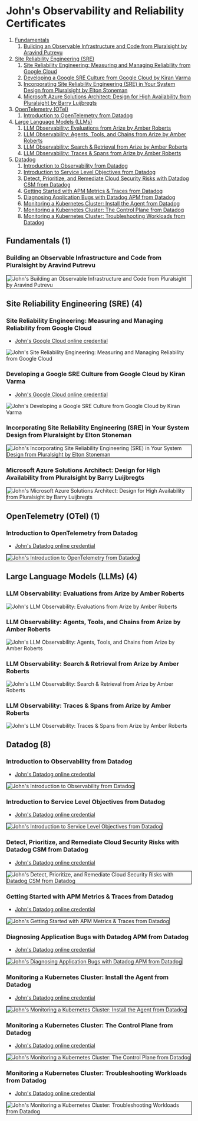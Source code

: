 # John's Observability and Reliability Certificates
1. [Fundamentals](#fundamentals-1)
    1. [Building an Observable Infrastructure and Code from Pluralsight by Aravind Putrevu](#building-an-observable-infrastructure-and-code-from-pluralsight-by-aravind-putrevu)
1. [Site Reliability Engineering (SRE)](#site-reliability-engineering-sre-4)
    1. [Site Reliability Engineering: Measuring and Managing Reliability from Google Cloud](#site-reliability-engineering-measuring-and-managing-reliability-from-google-cloud)
    1. [Developing a Google SRE Culture from Google Cloud by Kiran Varma](#developing-a-google-sre-culture-from-google-cloud-by-kiran-varma)
    1. [Incorporating Site Reliability Engineering (SRE) in Your System Design from Pluralsight by Elton Stoneman](#incorporating-site-reliability-engineering-sre-in-your-system-design-from-pluralsight-by-elton-stoneman)
    1. [Microsoft Azure Solutions Architect: Design for High Availability from Pluralsight by Barry Luijbregts](#microsoft-azure-solutions-architect-design-for-high-availability-from-pluralsight-by-barry-luijbregts)
1. [OpenTelemetry (OTel)](#opentelemetry-otel-1)
    1. [Introduction to OpenTelemetry from Datadog](#introduction-to-opentelemetry-from-datadog)
1. [Large Language Models (LLMs)](#large-language-models-llms-4)
    1. [LLM Observability: Evaluations from Arize by Amber Roberts](#llm-observability-evaluations-from-arize-by-amber-roberts)
    1. [LLM Observability: Agents, Tools, and Chains from Arize by Amber Roberts](#llm-observability-agents-tools-and-chains-from-arize-by-amber-roberts)
    1. [LLM Observability: Search & Retrieval from Arize by Amber Roberts](#llm-observability-search-retrieval-from-arize-by-amber-roberts)
    1. [LLM Observability: Traces & Spans from Arize by Amber Roberts](#llm-observability-traces-spans-from-arize-by-amber-roberts)
1. [Datadog](#datadog-8)
    1. [Introduction to Observability from Datadog](#introduction-to-observability-from-datadog)
    1. [Introduction to Service Level Objectives from Datadog](#introduction-to-service-level-objectives-from-datadog)
    1. [Detect, Prioritize, and Remediate Cloud Security Risks with Datadog CSM from Datadog](#detect-prioritize-and-remediate-cloud-security-risks-with-datadog-csm-from-datadog)
    1. [Getting Started with APM Metrics & Traces from Datadog](#getting-started-with-apm-metrics-traces-from-datadog)
    1. [Diagnosing Application Bugs with Datadog APM from Datadog](#diagnosing-application-bugs-with-datadog-apm-from-datadog)
    1. [Monitoring a Kubernetes Cluster: Install the Agent from Datadog](#monitoring-a-kubernetes-cluster-install-the-agent-from-datadog)
    1. [Monitoring a Kubernetes Cluster: The Control Plane from Datadog](#monitoring-a-kubernetes-cluster-the-control-plane-from-datadog)
    1. [Monitoring a Kubernetes Cluster: Troubleshooting Workloads from Datadog](#monitoring-a-kubernetes-cluster-troubleshooting-workloads-from-datadog)
## Fundamentals (1)
### Building an Observable Infrastructure and Code from Pluralsight by Aravind Putrevu

<img src="../cert_observability_iac_building-an-observable-infrastructure-and-code_pluralsight_cert-6df99a2a-1abc-4bbd-80e9-044d56c60beb_2024-07-08.png" alt="John's Building an Observable Infrastructure and Code from Pluralsight by Aravind Putrevu" style="border:1px solid #000000" />

## Site Reliability Engineering (SRE) (4)
### Site Reliability Engineering: Measuring and Managing Reliability from Google Cloud
* [John's Google Cloud online credential](https://coursera.org/verify/2VT7MFUZYCPJ)

![John's Site Reliability Engineering: Measuring and Managing Reliability from Google Cloud](cert_sre_site-reliability-engineering-measuring-and-managing-reliability_google_cert-2VT7MFUZYCPJ_2024-07-11.png)

### Developing a Google SRE Culture from Google Cloud by Kiran Varma
* [John's Google Cloud online credential](https://coursera.org/verify/ND9VWTRXTZXF)

![John's Developing a Google SRE Culture from Google Cloud by Kiran Varma](cert_sre_developing-a-google-sre-culture_google_cert-ND9VWTRXTZXF_2024-07-10.png)

### Incorporating Site Reliability Engineering (SRE) in Your System Design from Pluralsight by Elton Stoneman

<img src="../cert_observability_site-reliability-engineering-sre-system-design-incorporating_pluralsight_elton-stoneman_2024-06-28.png" alt="John's Incorporating Site Reliability Engineering (SRE) in Your System Design from Pluralsight by Elton Stoneman" style="border:1px solid #000000" />

### Microsoft Azure Solutions Architect: Design for High Availability from Pluralsight by Barry Luijbregts

<img src="../cert_devops_azure_microsoft-azure-solutions-architect-design-for-high-availability_pluralsight_barry-luijbregts_2024-06-22.png" alt="John's Microsoft Azure Solutions Architect: Design for High Availability from Pluralsight by Barry Luijbregts" style="border:1px solid #000000" />

## OpenTelemetry (OTel) (1)
### Introduction to OpenTelemetry from Datadog
* [John's Datadog online credential](https://learn.datadoghq.com/certificates/wahhhgg8ai)

<img src="../cert_observability_opentelemetry_understanding-otel_datadog_2025-02-22.jpg" alt="John's Introduction to OpenTelemetry from Datadog" style="border:1px solid #000000" />

## Large Language Models (LLMs) (4)
### LLM Observability: Evaluations from Arize by Amber Roberts

![John's LLM Observability: Evaluations from Arize by Amber Roberts](cert_ai_llm_llm-observability-evaluations_arize_amber-roberts_2025-10-13.png)

### LLM Observability: Agents, Tools, and Chains from Arize by Amber Roberts

![John's LLM Observability: Agents, Tools, and Chains from Arize by Amber Roberts](cert_ai_llm_llm-observability-agents-tools-chains_arize_amber-roberts_2025-10-13.png)

### LLM Observability: Search & Retrieval from Arize by Amber Roberts

![John's LLM Observability: Search & Retrieval from Arize by Amber Roberts](cert_ai_llm_llm-observability-search-retrieval_arize_amber-roberts_2025-10-14.png)

### LLM Observability: Traces & Spans from Arize by Amber Roberts

![John's LLM Observability: Traces & Spans from Arize by Amber Roberts](cert_ai_llm_llm-observability-traces-spans_arize_amber-roberts_2025-10-14.png)

## Datadog (8)
### Introduction to Observability from Datadog
* [John's Datadog online credential](https://learn.datadoghq.com/certificates/yv6tc8ptwl)

<img src="../cert_datadog_observability_introduction-to-observability_datadog_cert-524379653_2024-06-24.jpg" alt="John's Introduction to Observability from Datadog" style="border:1px solid #000000" />

### Introduction to Service Level Objectives from Datadog
* [John's Datadog online credential](https://learn.datadoghq.com/certificates/k0hkjemqbk)

<img src="../cert_datadog_introduction-to-service-level-objectives_datadog_cert-525403903_2024-06-26.jpg" alt="John's Introduction to Service Level Objectives from Datadog" style="border:1px solid #000000" />

### Detect, Prioritize, and Remediate Cloud Security Risks with Datadog CSM from Datadog
* [John's Datadog online credential](https://learn.datadoghq.com/certificates/jq29dawso1)

<img src="../cert_datadog_appsec_detect-prioritize-remediate-cloud-security-riskes-with-datadog-csm_datadog_cert-jq29dawso1_2024-07-10.jpg" alt="John's Detect, Prioritize, and Remediate Cloud Security Risks with Datadog CSM from Datadog" style="border:1px solid #000000" />

### Getting Started with APM Metrics & Traces from Datadog
* [John's Datadog online credential](https://learn.datadoghq.com/certificates/rcppjvns7a)

<img src="../cert_datadog_apm_getting-started-with-apm-metrics-and-traces_datadog_cert-610680042_2025-01-29.jpg" alt="John's Getting Started with APM Metrics & Traces from Datadog" style="border:1px solid #000000" />

### Diagnosing Application Bugs with Datadog APM from Datadog
* [John's Datadog online credential](https://learn.datadoghq.com/certificates/ni63pus04h)

<img src="../cert_datadog_apm_diagnosing-application-bugs-with-datadog-apm_datadog_cert-610851966_2025-01-29.jpg" alt="John's Diagnosing Application Bugs with Datadog APM from Datadog" style="border:1px solid #000000" />

### Monitoring a Kubernetes Cluster: Install the Agent from Datadog
* [John's Datadog online credential](https://learn.datadoghq.com/certificates/jsko012qas)

<img src="../cert_datadog_k8s_monitoring-a-kubernetes-cluster-install-the-agent_datadog_cert-jsko012qas_2025-02-24.jpg" alt="John's Monitoring a Kubernetes Cluster: Install the Agent from Datadog" style="border:1px solid #000000" />

### Monitoring a Kubernetes Cluster: The Control Plane from Datadog
* [John's Datadog online credential](https://learn.datadoghq.com/certificates/ehnz89oual)

<img src="../cert_datadog_k8s_monitoring-a-kubernetes-cluster-the-control-plane_datadog_cert-ehnz89oual_2025-02-24.jpg" alt="John's Monitoring a Kubernetes Cluster: The Control Plane from Datadog" style="border:1px solid #000000" />

### Monitoring a Kubernetes Cluster: Troubleshooting Workloads from Datadog
* [John's Datadog online credential](https://learn.datadoghq.com/certificates/8v4xiyb3tt)

<img src="../cert_datadog_k8s_monitoring-a-kubernetes-cluster-troubleshooting-workloads_datadog_cert-8v4xiyb3tt_2025-02-24.jpg" alt="John's Monitoring a Kubernetes Cluster: Troubleshooting Workloads from Datadog" style="border:1px solid #000000" />

